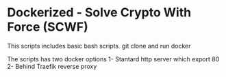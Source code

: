 # Dockerized - Solve Crypto With Force (SCWF)

This scripts includes basic bash scripts.
git clone and run docker 

The scripts has two docker options
1- Stantard http server which export 80
2- Behind Traefik reverse proxy
